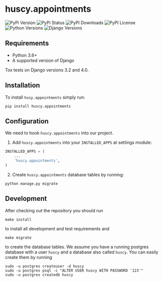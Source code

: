 huscy.appointments
======

![PyPi Version](https://img.shields.io/pypi/v/huscy-appointments.svg)
![PyPi Status](https://img.shields.io/pypi/status/huscy-appointments)
![PyPI Downloads](https://img.shields.io/pypi/dm/huscy-appointments)
![PyPI License](https://img.shields.io/pypi/l/huscy-appointments?color=yellow)
![Python Versions](https://img.shields.io/pypi/pyversions/huscy-appointments.svg)
![Django Versions](https://img.shields.io/pypi/djversions/huscy-appointments)



Requirements
------

- Python 3.6+
- A supported version of Django

Tox tests on Django versions 3.2 and 4.0.



Installation
------

To install `husy.appointments` simply run:
```
pip install huscy.appointments
```


Configuration
------

We need to hook `huscy.appointments` into our project.

1. Add `huscy.appointments` into your `INSTALLED_APPS` at settings module:

```python
INSTALLED_APPS = (
	...
	'huscy.appointments',
)
```

2. Create `huscy.appointments` database tables by running:

```
python manage.py migrate
```


Development
------

After checking out the repository you should run

```
make install
```

to install all development and test requirements and

```
make migrate
```

to create the database tables.
We assume you have a running postgres database with a user `huscy` and a database also called `huscy`.
You can easily create them by running

```
sudo -u postgres createuser -d huscy
sudo -u postgres psql -c "ALTER USER huscy WITH PASSWORD '123'"
sudo -u postgres createdb huscy
```
